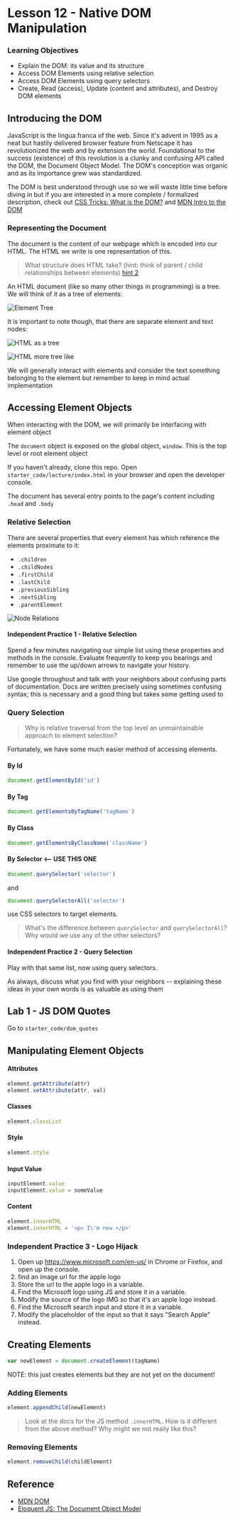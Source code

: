 # Lesson 12 - Native DOM Manipulation

### Learning Objectives
- Explain the DOM: its value and its structure
- Access DOM Elements using relative selection
- Access DOM Elements using query selectors
- Create, Read (access), Update (content and attributes), and Destroy DOM elements

## Introducing the DOM

JavaScript is the lingua franca of the web. Since it's advent in 1995 as a neat but hastily delivered browser feature from Netscape it has revolutionized the web and by extension the world.
Foundational to the success (existence) of this revolution is a clunky and confusing API called the DOM, the Document Object Model.
The DOM's conception was organic and as its importance grew was standardized.

The DOM is best understood through use so we will waste little time before diving in but if you are interested in a more complete / formalized description, check out [CSS Tricks: What is the DOM?](https://css-tricks.com/dom/) and [MDN Intro to the DOM]( https://developer.mozilla.org/en-US/docs/Web/API/Document_Object_Model/Introduction )

### Representing the Document

The document is the content of our webpage which is encoded into our HTML. The HTML we write is one representation of this.

> What structure does HTML take? (hint: think of parent / child relationships between elements)
> [ hint 2 ](http://hakim.se/experiments/css/domtree/)

An HTML document (like so many other things in programming) is a tree. We will think of it as a tree of elements:

![Element Tree](http://www.tuxradar.com/files/LXF118.tut_grease.diagram.png)

It is important to note though, that there are separate element and text nodes:

![HTML as a tree](http://www.cs.toronto.edu/~shiva/cscb07/img/dom/treeStructure.png)

![HTML more tree like](http://www.cs.toronto.edu/~shiva/cscb07/img/dom/treeStructureAlternate.png)

We will generally interact with elements and consider the text something belonging to the element but remember to keep in mind actual implementation

## Accessing Element Objects
When interacting with the DOM, we will primarily be interfacing with element object

The `document` object is exposed on the global object, `window`. This is the top level or root element object

If you haven't already, clone this repo. Open `starter_code/lecture/index.html` in your browser and open the developer console.

The document has several entry points to the page's content including `.head` and `.body`

### Relative Selection
There are several properties that every element has which reference the elements proximate to it:

- `.children`
- `.childNodes`
- `.firstChild`
- `.lastChild`
- `.previousSibling`
- `.nextSibling`
- `.parentElement`

![Node Relations]( https://www.w3schools.com/xml/navigate.gif )

#### Independent Practice 1 - Relative Selection

Spend a few minutes navigating our simple list using these properties and methods in the console.
Evaluate frequently to keep you bearings and remember to use the up/down arrows to navigate your history.

Use google throughout and talk with your neighbors about confusing parts of documentation.
Docs are written precisely using sometimes confusing syntax; this is necessary and a good thing but takes some getting used to

### Query Selection

> Why is relative traversal from the top level an unmaintainable approach to element selection?

Fortunately, we have some much easier method of accessing elements.

#### By Id
```javascript
document.getElementById('id')
```

#### By Tag
```javascript
document.getElementsByTagName('tagName')
```

#### By Class
```javascript
document.getElementsByClassName('className')
```

#### By Selector <-- USE THIS ONE
```javascript
document.querySelector('selector')
```
and
```javascript
document.querySelectorAll('selector')
```
use CSS selectors to target elements.

> What's the difference between `querySelector` and `querySelectorAll`? Why would we use any of the other selectors?

#### Independent Practice 2 - Query Selection
Play with that same list, now using query selectors.

As always, discuss what you find with your neighbors -- explaining these ideas in your own words is as valuable as using them

## Lab 1 - JS DOM Quotes

Go to `starter_code/dom_quotes`

## Manipulating Element Objects

#### Attributes

```javascript
element.getAttribute(attr)
element.setAttribute(attr, val)
```

#### Classes

```javascript
element.classList
```

#### Style

```javascript
element.style
```

#### Input Value

```javascript
inputElement.value
inputElement.value = someValue
```

#### Content

```javascript
element.innerHTML
element.innerHTML = '<p> I\'m new </p>'
```

### Independent Practice 3 - Logo Hijack

1. Open up https://www.microsoft.com/en-us/ in Chrome or Firefox, and open up the console.
1. find an image url for the apple logo
1. Store the url to the apple logo in a variable.
1. Find the Microsoft logo using JS and store it in a variable.
1. Modify the source of the logo IMG so that it's an apple logo instead.
1. Find the Microsoft search input and store it in a variable.
1. Modify the placeholder of the input so that it says "Search Apple" instead.

## Creating Elements

```javascript
var newElement = document.createElement(tagName)
```

NOTE: this just creates elements but they are not yet on the document!

### Adding Elements

```javascript
element.appendChild(newElement)
```

> Look at the docs for the JS method `.innerHTML`. How is it different from the above method? Why might we not really like this?

### Removing Elements

```javascript
element.removeChild(childElement)
```

## Reference
- [MDN DOM](https://developer.mozilla.org/en-US/docs/Web/API/Document_Object_Model/Introduction#Interfaces_and_Objects)
- [Eloquent JS: The Document Object Model](http://eloquentjavascript.net/13_dom.html)
